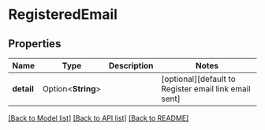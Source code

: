 # RegisteredEmail

## Properties

Name | Type | Description | Notes
------------ | ------------- | ------------- | -------------
**detail** | Option<**String**> |  | [optional][default to Register email link email sent]

[[Back to Model list]](../README.md#documentation-for-models) [[Back to API list]](../README.md#documentation-for-api-endpoints) [[Back to README]](../README.md)


